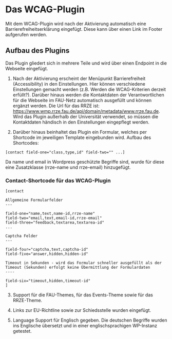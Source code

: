 # Das WCAG-Plugin
Mit dem WCAG-Plugin wird nach der Aktivierung automatisch eine Barrierefreiheitserklärung eingefügt. Diese kann über einen Link im Footer aufgerufen werden.

## Aufbau des Plugins
Das Plugin gliedert sich in mehrere Teile und wird über einen Endpoint in die Webseite eingefügt.

1. Nach der Aktivierung erscheint der Menüpunkt Barrierefreiheit (Accessibility) in den Einstellungen. Hier können verschiedene Einstellungen gemacht werden (z.B. Werden die WCAG-Kriterien derzeit erfüllt?). Darüber hinaus werden die Kontaktdaten der Verantwortlichen für die Webseite im FAU-Netz automatisch ausgefüllt und können ergänzt werden. Die Url für das RRZE ist: https://www.wmp.rrze.fau.de/api/domain/metadata/www.rrze.fau.de. Wird das Plugin außerhalb der Universität verwendet, so müssen die Kontaktdaten händisch in den Einstellungen eingepflegt werden.

2. Darüber hinaus beinhaltet das Plugin ein Formular, welches per Shortcode im jeweiligen Template eingebunden wird. Aufbau des Shortcodes:
```
[contact field-one="class,type,id" field-two="" ...]
```

Da name und email in Wordpress geschützte Begriffe sind, wurde für diese eine Zusatzklasse (rrze-name und rrze-email) hinzugefügt.

### Contact-Shortcode für das WCAG-Plugin

```
[contact 

Allgemeine Formularfelder
---

field-one="name,text,name-id,rrze-name"
field-two="email,text,email-id,rrze-email" 
field-three="feedback,textarea,textarea-id" 
...

Captcha Felder
---

field-four="captcha,text,captcha-id" 
field-five="answer,hidden,hidden-id" 

Timeout in Sekunden - wird das Formular schneller ausgefüllt als der Timeout (Sekunden) erfolgt keine Übermittlung der Formulardaten
----

field-six="timeout,hidden,timeout-id"
]
```
3. Support für die FAU-Themes, für das Events-Theme sowie für das RRZE-Theme.

4. Links zur EU-Richtline sowie zur Schiedsstelle wurden eingefügt.

5. Language Support für Englisch gegeben. Die deutschen Begriffe wurden ins Englische übersetzt und in einer englischsprachigen WP-Instanz getestet.